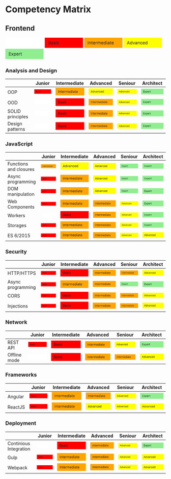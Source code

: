# Competency Matrix

## Frontend

![](./assets/empty.png)
![Basic](./assets/basic.png)
![Intermediate](./assets/intermediate.png)
![Advanced](./assets/advanced.png)
![Expert](./assets/expert.png)



### **Analysis and Design**
|            |    Junior  | Intermediate |   Advanced   |    Seniour   |   Architect  |
| ---------- | ---------- | ------------ | ------------ | ------------ | ------------ |
| OOP | ![Basic](./assets/basic.png) | ![Intermediate](./assets/intermediate.png) | ![Advanced](./assets/advanced.png) | ![Advanced](./assets/advanced.png) | ![Expert](./assets/expert.png) |
| OOD | ![Basic](./assets/empty.png) | ![Intermediate](./assets/basic.png) | ![Advanced](./assets/intermediate.png) | ![Advanced](./assets/advanced.png) | ![Expert](./assets/expert.png) |
| SOLID principles | ![Basic](./assets/empty.png) | ![Intermediate](./assets/basic.png) | ![Advanced](./assets/intermediate.png) | ![Advanced](./assets/advanced.png) | ![Expert](./assets/expert.png) |
| Design patterns | ![Basic](./assets/empty.png) | ![Intermediate](./assets/basic.png) | ![Advanced](./assets/intermediate.png) | ![Advanced](./assets/advanced.png) | ![Expert](./assets/expert.png) |

### **JavaScript**

|            |    Junior  | Intermediate |   Advanced   |    Seniour   |   Architect  |
| ---------- | ---------- | ------------ | ------------ | ------------ | ------------ |
| Functions and closures | ![Basic](./assets/intermediate.png) | ![Intermediate](./assets/advanced.png) | ![Advanced](./assets/advanced.png) | ![Advanced](./assets/expert.png) | ![Expert](./assets/expert.png) |
| Async programming | ![Basic](./assets/basic.png) | ![Intermediate](./assets/intermediate.png) | ![Advanced](./assets/advanced.png) | ![Advanced](./assets/expert.png) | ![Expert](./assets/expert.png) |
| DOM manipulation | ![Basic](./assets/basic.png) | ![Intermediate](./assets/intermediate.png) | ![Advanced](./assets/advanced.png) | ![Advanced](./assets/expert.png) | ![Expert](./assets/expert.png) |
| Web Components | ![Basic](./assets/basic.png) | ![Intermediate](./assets/intermediate.png) | ![Advanced](./assets/intermediate.png) | ![Advanced](./assets/advanced.png) | ![Expert](./assets/expert.png) |
| Workers | ![Basic](./assets/empty.png) | ![Intermediate](./assets/basic.png) | ![Advanced](./assets/intermediate.png) | ![Advanced](./assets/advanced.png) | ![Expert](./assets/expert.png) |
| Storages | ![Basic](./assets/basic.png) | ![Intermediate](./assets/intermediate.png) | ![Advanced](./assets/intermediate.png) | ![Advanced](./assets/advanced.png) | ![Expert](./assets/expert.png) |
| ES 6/2015 | ![Basic](./assets/basic.png) | ![Intermediate](./assets/intermediate.png) | ![Advanced](./assets/intermediate.png) | ![Advanced](./assets/advanced.png) | ![Expert](./assets/advanced.png) |

### **Security**
|            |    Junior  | Intermediate |   Advanced   |    Seniour   |   Architect  |
| ---------- | ---------- | ------------ | ------------ | ------------ | ------------ |
| HTTP/HTTPS | ![Basic](./assets/basic.png) | ![Intermediate](./assets/basic.png) | ![Intermediate](./assets/intermediate.png) | ![Intermediate](./assets/intermediate.png) | ![Advanced](./assets/advanced.png) |
| Async programming | ![Basic](./assets/basic.png) | ![Intermediate](./assets/intermediate.png) | ![Intermediate](./assets/intermediate.png) | ![Expert](./assets/expert.png) | ![Expert](./assets/expert.png) |
| CORS | ![Basic](./assets/basic.png) | ![Basic](./assets/basic.png) | ![Intermediate](./assets/intermediate.png) | ![Intermediate](./assets/intermediate.png) | ![Advanced](./assets/advanced.png) |
| Injections | ![Basic](./assets/basic.png) | ![Basic](./assets/basic.png) | ![Intermediate](./assets/intermediate.png) | ![Intermediate](./assets/intermediate.png) | ![Advanced](./assets/advanced.png) |


### **Network**
|            |    Junior  | Intermediate |   Advanced   |    Seniour   |   Architect  |
| ---------- | ---------- | ------------ | ------------ | ------------ | ------------ |
| REST API | ![Basic](./assets/basic.png) | ![Intermediate](./assets/basic.png) | ![Intermediate](./assets/intermediate.png) | ![Advanced](./assets/advanced.png) | ![Expert](./assets/expert.png) |
| Offline mode | ![](./assets/empty.png) | ![Basic](./assets/basic.png) | ![Intermediate](./assets/intermediate.png) | ![Intermediate](./assets/intermediate.png) | ![Advanced](./assets/advanced.png) |


### **Frameworks**
|            |    Junior  | Intermediate |   Advanced   |    Seniour   |   Architect  |
| ---------- | ---------- | ------------ | ------------ | ------------ | ------------ |
| Angular | ![Basic](./assets/basic.png) |  ![Intermediate](./assets/intermediate.png) | ![Intermediate](./assets/intermediate.png) | ![Advanced](./assets/advanced.png) | ![Expert](./assets/expert.png) |
| ReactJS | ![Basic](./assets/basic.png) | ![Intermediate](./assets/intermediate.png)  | ![Advanced](./assets/advanced.png) | ![Advanced](./assets/advanced.png) | ![Advanced](./assets/advanced.png) |

### **Deployment**
|            |    Junior  | Intermediate |   Advanced   |    Seniour   |   Architect  |
| ---------- | ---------- | ------------ | ------------ | ------------ | ------------ |
| Continious Integration | ![](./assets/empty.png) | ![Basic](./assets/basic.png) |  ![Intermediate](./assets/intermediate.png) | ![Advanced](./assets/advanced.png) | ![Expert](./assets/expert.png) |
| Gulp | ![Basic](./assets/basic.png) | ![Intermediate](./assets/intermediate.png)  | ![Intermediate](./assets/intermediate.png) | ![Advanced](./assets/advanced.png) | ![Advanced](./assets/advanced.png) |
| Webpack | ![Basic](./assets/basic.png) | ![Intermediate](./assets/intermediate.png)  | ![Intermediate](./assets/intermediate.png) | ![Advanced](./assets/advanced.png) | ![Advanced](./assets/advanced.png) |
